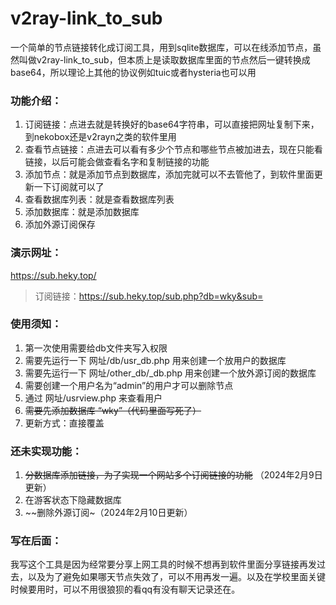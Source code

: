 # v2ray-link_to_sub

一个简单的节点链接转化成订阅工具，用到sqlite数据库，可以在线添加节点，虽然叫做v2ray-link_to_sub，但本质上是读取数据库里面的节点然后一键转换成base64，所以理论上其他的协议例如tuic或者hysteria也可以用

### 功能介绍：

1. 订阅链接：点进去就是转换好的base64字符串，可以直接把网址复制下来，到nekobox还是v2rayn之类的软件里用
2. 查看节点链接：点进去可以看有多少个节点和哪些节点被加进去，现在只能看链接，以后可能会做查看名字和复制链接的功能
3. 添加节点：就是添加节点到数据库，添加完就可以不去管他了，到软件里面更新一下订阅就可以了
4. 查看数据库列表：就是查看数据库列表
5. 添加数据库：就是添加数据库
6. 添加外源订阅保存

### 演示网址：

https://sub.heky.top/

> 订阅链接：https://sub.heky.top/sub.php?db=wky&sub=

### 使用须知：

1. 第一次使用需要给db文件夹写入权限
2. 需要先运行一下 网址/db/usr_db.php 用来创建一个放用户的数据库
3. 需要先运行一下 网址/other_db/_db.php 用来创建一个放外源订阅的数据库
4. 需要创建一个用户名为“admin”的用户才可以删除节点
5. 通过 网址/usrview.php 来查看用户
6. ~~需要先添加数据库 “wky”（代码里面写死了）~~
7. 更新方式：直接覆盖
### 还未实现功能：

1. ~~分数据库添加链接，为了实现一个网站多个订阅链接的功能~~ （2024年2月9日更新）
2. 在游客状态下隐藏数据库
3. ~~删除外源订阅~（2024年2月10日更新）

### 写在后面：

我写这个工具是因为经常要分享上网工具的时候不想再到软件里面分享链接再发过去，以及为了避免如果哪天节点失效了，可以不用再发一遍。以及在学校里面关键时候要用时，可以不用很狼狈的看qq有没有聊天记录还在。
